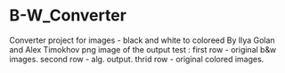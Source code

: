 # B-W_Converter
Converter project for images - black and white to coloreed
By Ilya Golan and Alex Timokhov
png image of the output test :
first row - original b&w images.
second row - alg. output.
thrid row - original colored images.
